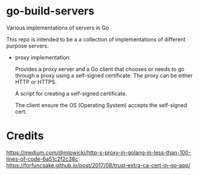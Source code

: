# go-build-servers
Various implementations of servers in Go

This repo is intended to be a a collection of implementations of different purpose servers.

  - proxy implementation:
  
      Provides a proxy server and a Go client that chooses or needs to go through a proxy using a self-signed certificate.
      The proxy can be either HTTP or HTTPS.
      
      A script for creating a self-signed certificate.
      
      The client ensure the OS (Operating System) accepts the self-signed cert.
      
# Credits
https://medium.com/@mlowicki/http-s-proxy-in-golang-in-less-than-100-lines-of-code-6a51c2f2c38c https://forfuncsake.github.io/post/2017/08/trust-extra-ca-cert-in-go-app/
